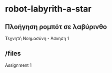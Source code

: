 # robot-labyrith-a-star

## Πλοήγηση ρομπότ σε λαβύρινθο
Τεχνητή Νοημοσύνη - Άσκηση 1

## /files
Assignment 1
